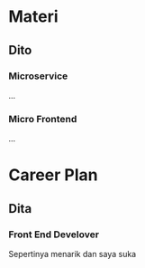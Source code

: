 # Materi
## Dito
### Microservice
...
### Micro Frontend
...
# Career Plan
## Dita
### Front End Develover
Sepertinya menarik dan saya suka
